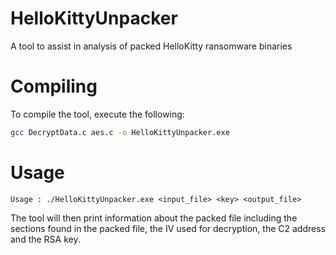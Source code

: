 # HelloKittyUnpacker
A tool to assist in analysis of packed HelloKitty ransomware binaries

# Compiling

To compile the tool, execute the following:

```bash
gcc DecryptData.c aes.c -o HelloKittyUnpacker.exe
```

# Usage

```
Usage : ./HelloKittyUnpacker.exe <input_file> <key> <output_file>
```

The tool will then print information about the packed file including the sections found in the packed file, the IV used for decryption, the C2 address and the RSA key.
